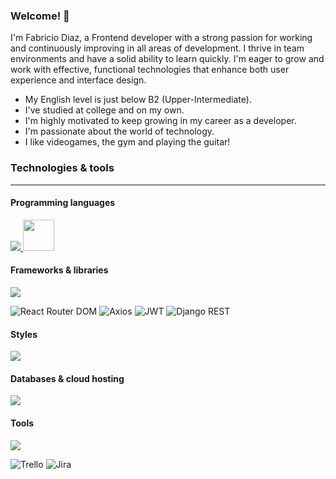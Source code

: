 ### Welcome! 👋
<p>
I'm Fabricio Diaz, a Frontend developer with a strong passion for working and continuously improving in all areas of development.
I thrive in team environments and have a solid ability to learn quickly.
I'm eager to grow and work with effective, functional technologies that enhance both user experience and interface design. 
</p>

- My English level is just below B2 (Upper-Intermediate).
- I've studied at college and on my own.
- I'm highly motivated to keep growing in my career as a developer.
- I'm passionate about the world of technology.
- I like videogames, the gym and playing the guitar!
### Technologies & tools

<hr>

#### Programming languages
 <a href="https://skillicons.dev">
    <img src="https://skillicons.dev/icons?i=js,html,php,python,ts,dart" />
  </a>

<img src="https://img.shields.io/badge/SQL-blue" width="50"/>

#### Frameworks & libraries
 <a href="https://skillicons.dev">
    <img src="https://skillicons.dev/icons?i=react,angular,django,bootstrap,laravel,flutter" />
  </a>
  
![React Router DOM](https://img.shields.io/badge/React_Router_DOM-CA4245?style=for-the-badge&logo=react-router&logoColor=white)
![Axios](https://img.shields.io/badge/Axios-5A29E4?style=for-the-badge&logo=axios&logoColor=white)
![JWT](https://img.shields.io/badge/JWT-black?style=for-the-badge&logo=jsonwebtokens&logoColor=white)
![Django REST](https://img.shields.io/badge/Django%20REST_Framework-092E20?style=for-the-badge&logo=django&logoColor=white)
<br>

#### Styles
 <a href="https://skillicons.dev">
    <img src="https://skillicons.dev/icons?i=tailwind,css,bootstrap" />
  </a>
  <br>
  
#### Databases & cloud hosting
 <a href="https://skillicons.dev">
    <img src="https://skillicons.dev/icons?i=mysql,vercel,netlify,github," />
</a>
<br>

#### Tools
 <a href="https://skillicons.dev">
    <img src="https://skillicons.dev/icons?i=npm,vscode,github,git" />
  </a>

![Trello](https://img.shields.io/badge/Trello-0052CC?style=for-the-badge&logo=trello&logoColor=white)
![Jira](https://img.shields.io/badge/Jira-0052CC?style=for-the-badge&logo=jira&logoColor=white)


<!--
**diazfabrici0/diazfabrici0** is a ✨ _special_ ✨ repository because its `README.md` (this file) appears on your GitHub profile.

Here are some ideas to get you started:

- 🔭 I’m currently working on ...
- 🌱 I’m currently learning ...
- 👯 I’m looking to collaborate on ...
- 🤔 I’m looking for help with ...
- 💬 Ask me about ...
- 📫 How to reach me: ...
- 😄 Pronouns: ...
- ⚡ Fun fact: ...
-->
